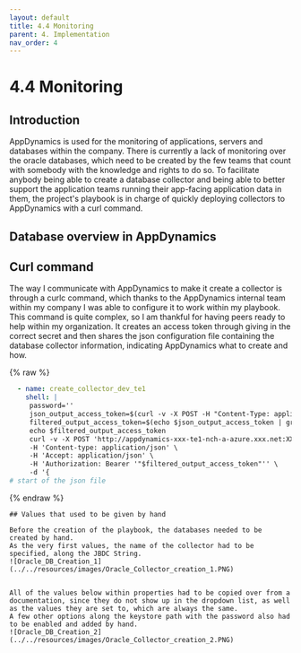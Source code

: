```yaml
---
layout: default
title: 4.4 Monitoring
parent: 4. Implementation
nav_order: 4
---
```


# 4.4 Monitoring

## Introduction

AppDynamics is used for the monitoring of applications, servers and databases within the company. There is currently a lack of monitoring over the oracle databases, which need to be created by the few teams that count with somebody with the knowledge and rights to do so. To facilitate anybody being able to create a database collector and being able to better support the application teams running their app-facing application data in them, the project's playbook is in charge of quickly deploying collectors to AppDynamics with a curl command.

## Database overview in AppDynamics



## Curl command

The way I communicate with AppDynamics to make it create a collector is through a curlc command, which thanks to the AppDynamics internal team within my company I was able to configure it to work within my playbook.
This command is quite complex, so I am thankful for having peers ready to help within my organization.
It creates an access token through giving in the correct secret and then shares the json configuration file containing the database collector information, indicating AppDynamics what to create and how.

{% raw %}
```yaml
  - name: create_collector_dev_te1
    shell: |
     password=''
     json_output_access_token=$(curl -v -X POST -H "Content-Type: application/x-www-form-urlencoded" "https://appdynamics-xxx-te1-nch-a-azure.xxx.net/controller/api/oauth/access_token" -d 'grant_type=client_credentials&client_id=db_client@customer1&client_secret=xxx')
     filtered_output_access_token=$(echo $json_output_access_token | grep -o '"access_token": *"[^"]*"' | sed 's/"acces_token": *"//;s/"//g' | awk -F ":" '{print $2}' )
     echo $filtered_output_access_token
     curl -v -X POST 'http://appdynamics-xxx-te1-nch-a-azure.xxx.net:XXXX/controller/rest/databases/collectors/create' \
     -H 'Content-type: application/json' \
     -H 'Accept: application/json' \
     -H 'Authorization: Bearer '"$filtered_output_access_token"'' \
     -d '{ 
# start of the json file
 ```
{% endraw %}
```
## Values that used to be given by hand

Before the creation of the playbook, the databases needed to be created by hand.
As the very first values, the name of the collector had to be specified, along the JBDC String.
![Oracle_DB_Creation_1](../../resources/images/Oracle_Collector_creation_1.PNG)


All of the values below within properties had to be copied over from a documentation, since they do not show up in the dropdown list, as well as the values they are set to, which are always the same.
A few other options along the keystore path with the password also had to be enabled and added by hand.
![Oracle_DB_Creation_2](../../resources/images/Oracle_Collector_creation_2.PNG)

